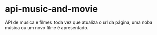 # api-music-and-movie
API de musica e filmes, toda vez que atualiza o url da página, uma noba música ou um novo filme é apresentado.
